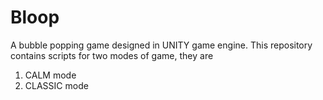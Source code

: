 # Bloop
A bubble popping game designed in UNITY game engine.
This repository contains scripts for two modes of game, they are 
1) CALM mode
2) CLASSIC mode 
